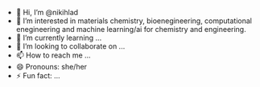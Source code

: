 - 👋 Hi, I’m @nikihlad
- 👀 I’m interested in materials chemistry, bioenegineering, computational enegineering and machine learning/ai for chemistry and engineering.
- 🌱 I’m currently learning ...
- 💞️ I’m looking to collaborate on ...
- 📫 How to reach me ...
- 😄 Pronouns: she/her
- ⚡ Fun fact: ...

<!---
nikihlad/nikihlad is a ✨ special ✨ repository because its `README.md` (this file) appears on your GitHub profile.
You can click the Preview link to take a look at your changes.
--->

